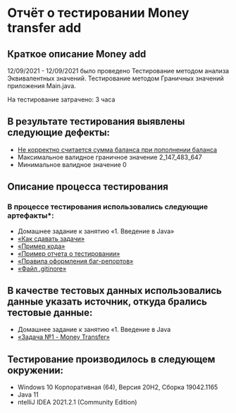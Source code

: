 # Отчёт о тестировании Money transfer add

## Краткое описание Money add

12/09/2021 - 12/09/2021 было проведено Тестирование методом анализа Эквивалентных значений. Тестирование методом Граничных значений приложения Main.java.

На тестирование затрачено: 3 часа

## В результате тестирования выявлены следующие дефекты:

* [Не корректно считается сумма баланса при пополнении баланса](https://github.com/cris120480/javaQA23_1.1/issues/2)
* Максимальное валидное граничное значение 2_147_483_647
* Минимальное валидное значение 0


## Описание процесса тестирования

### В процессе тестирования использовались следующие артефакты*:
* Домашнее задание к занятию «1. Введение в Java»
* [«Как сдавать задачи»](https://github.com/netology-code/javaqa-homeworks/blob/master/intro/MERGED.md)
* [«Пример кода»](https://github.com/netology-code/javaqa-code/blob/master/1.2_programming/variables/src/Main.java)
* [«Пример отчета о тестировании»](https://github.com/netology-code/javaqa-homeworks/blob/master/intro/report.md)
* [«Правила оформления баг-репортов»](https://github.com/netology-code/javaqa-homeworks/blob/master/report-requirements.md)
* [«Файл .gitinore»](https://github.com/netology-code/javaqa-homeworks/blob/master/.gitignore)



## В качестве тестовых данных использовались данные указать источник, откуда брались тестовые данные:
* Домашнее задание к занятию «1. Введение в Java
* [«Задача №1 - Money Transfer»](https://github.com/netology-code/javaqa-homeworks/blob/master/intro/MERGED.md)



## Тестирование производилось в следующем окружении:
* Windows 10 Корпоративная (64), Версия 20H2, Сборка 19042.1165
* Java 11
* ntelliJ IDEA 2021.2.1 (Community Edition)